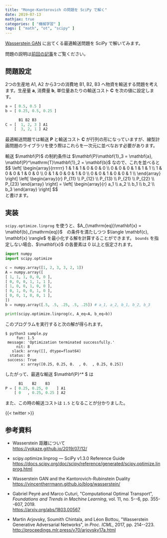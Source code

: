 ```yaml
---
title: "Monge-Kantorovich の問題を SciPy で解く"
date: 2019-07-13
mathjax: true
categories: [ "機械学習" ]
tags: [ "math", "ot", "scipy" ]
---
```


[Wasserstein GAN](http://proceedings.mlr.press/v70/arjovsky17a.html) に出てくる最適輸送問題を SciPy で解いてみます。

問題の説明は[前回の記事](/2019/07/12/#monge-kantorovich)をご覧ください。

## 問題設定

2つの生産地 A1, A2 から3つの消費地 B1, B2, B3 へ物資を輸送する問題を考えます。生産量 $\mathbf{a}$, 消費量 $\mathbf{b}$, 単位量あたりの輸送コスト $\mathbf{C}$ を次の値に設定します。

```python
a = [ 0.5, 0.5 ]
b = [ 0.25, 0.5, 0.25 ]

      B1 B2 B3
C = [  1, 2, 3 ] A1
    [  3, 2, 1 ] A2
```

最適輸送問題では輸送 $\mathbf{P}$ と輸送コスト $\mathbf{C}$ が行列の形になっていますが、線型計画問題のライブラリを使う際はこれらを一次元に並べなおす必要があります。

<p><div>
輸送 $\mathbf{P}$ の制約条件は $\mathbf{P}\mathbf{1}_3 = \mathbf{a}, \mathbf{P}^\mathrm{T}\mathbf{1}_2 = \mathbf{b}$ なので、これを並べると
<div style="overflow-x: auto;">
$$
\left[
    \begin{array}{rrrrrr}
        1 & 1 & 1 & 0 & 0 & 0 \\
        0 & 0 & 0 & 1 & 1 & 1 \\
        1 & 0 & 0 & 1 & 0 & 0 \\
        0 & 1 & 0 & 0 & 1 & 0 \\
        0 & 0 & 1 & 0 & 0 & 1 \\
    \end{array}
\right]
\left[
\begin{array}{r}
P_{11} \\
P_{12} \\
P_{13} \\
P_{21} \\
P_{22} \\
P_{23}
\end{array}
\right] =
\left[
\begin{array}{r}
a_1 \\
a_2 \\
b_1 \\
b_2 \\
b_3
\end{array}
\right]
$$
</div>
と書けます。
</div></p>

## 実装

<p><div>
<code>scipy.optimize.linprog</code> を使うと、$A_{\mathrm{eq}}\mathbf{x} = \mathbf{b}_{\mathrm{eq}}$　の条件を満たしつつ $\langle \mathbf{c}, \mathbf{x} \rangle$ を最小化する解を計算することができます。
<code>bounds</code> を指定しない場合、$\mathbf{x}$ の各要素は 0 以上と仮定されます。
</div></p>

```python
import numpy
import scipy.optimize

c = numpy.array([1, 2, 3, 3, 2, 1])
A = numpy.array([
[ 1, 1, 1, 0, 0, 0 ],
[ 0, 0, 0, 1, 1, 1 ],
[ 1, 0, 0, 1, 0, 0 ],
[ 0, 1, 0, 0, 1, 0 ],
[ 0, 0, 1, 0, 0, 1 ],
])
b = numpy.array([.5, .5, .25, .5, .25]) # a_1, a_2, b_1, b_2, b_3

print(scipy.optimize.linprog(c, A_eq=A, b_eq=b))
```

このプログラムを実行すると次の解が得られます。

```console
$ python3 sample.py
     fun: 1.5
 message: 'Optimization terminated successfully.'
     nit: 8
   slack: array([], dtype=float64)
  status: 0
 success: True
       x: array([0.25, 0.25, 0.  , 0.  , 0.25, 0.25])
```

したがって、最適な輸送 $\mathbf{P}^* $ は
```python
      B1    B2    B3
P = [ 0.25, 0.25, 0    ] A1
    [ 0   , 0.25, 0.25 ] A2
```
また、この時の輸送コストは `1.5` となることが分かりました。

{{< twitter >}}

## 参考資料
- Wasserstein 距離について<br />
  <span style="word-break: break-all;">
  https://yokaze.github.io/2019/07/12/
  </span>

- scipy.optimize.linprog &mdash; SciPy v1.3.0 Reference Guide<br />
  <span style="word-break: break-all;">
  https://docs.scipy.org/doc/scipy/reference/generated/scipy.optimize.linprog.html
  </span>

- Wasserstein GAN and the Kantorovich-Rubinstein Duality<br />
  <span style="word-break: break-all;">
  https://vincentherrmann.github.io/blog/wasserstein/
  </span>

- Gabriel Peyré and Marco Cuturi, "Computational Optimal Transport", _Foundations and Trends in Machine Learning_, vol. 11, no. 5--6, pp. 355--607, 2019.<br />
  <span style="word-break: break-all;">
  https://arxiv.org/abs/1803.00567
  </span>

- Martin Arjovsky, Soumith Chintala, and Léon Bottou, "Wasserstein Generative Adversarial Networks", in _Proc. ICML_, 2017, pp. 214--223.<br />
  <span style="word-break: break-all;">
  http://proceedings.mlr.press/v70/arjovsky17a.html
  </span>
